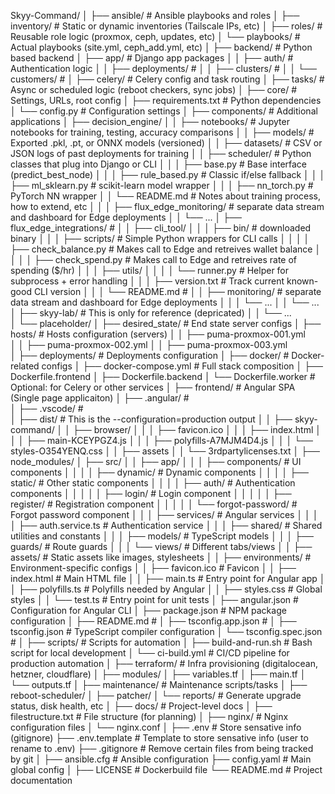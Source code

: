 Skyy-Command/
│
├── ansible/                                # Ansible playbooks and roles
│   ├── inventory/                          # Static or dynamic inventories (Tailscale IPs, etc)
│   ├── roles/                              # Reusable role logic (proxmox, ceph, updates, etc)
│   └── playbooks/                          # Actual playbooks (site.yml, ceph_add.yml, etc)
│
├── backend/                                # Python based backend
│   ├── app/                                # Django app packages
│   │   ├── auth/                           # Authentication logic
│   │   ├── deployments/                    #
│   │   ├── clusters/                       # 
│   │   └── customers/                      # 
│   ├── celery/                             # Celery config and task routing
│   ├── tasks/                              # Async or scheduled logic (reboot checkers, sync jobs)
│   ├── core/                               # Settings, URLs, root config
│   ├── requirements.txt                    # Python dependencies
│   └── config.py                           # Configuration settings
│
├── components/                             # Additional applications
│   ├── decision_engine/
│   │   ├── notebooks/                      # Jupyter notebooks for training, testing, accuracy comparisons
│   │   ├── models/                         # Exported .pkl, .pt, or ONNX models (versioned)
│   │   ├── datasets/                       # CSV or JSON logs of past deployments for training
│   │   ├── scheduler/                      # Python classes that plug into Django or CLI
│   │   │   ├── base.py                     # Base interface (predict_best_node)
│   │   │   ├── rule_based.py               # Classic if/else fallback
│   │   │   ├── ml_sklearn.py               # scikit-learn model wrapper
│   │   │   ├── nn_torch.py                 # PyTorch NN wrapper
│   │   └── README.md                       # Notes about training process, how to extend, etc
│   │
│   ├── flux_edge_monitoring/               # separate data stream and dashboard for Edge deployments
│   │   └── ... 
│   ├── flux_edge_integrations/             # 
│   │   ├── cli_tool/
│   │   │   ├── bin/                        # downloaded binary
│   │   │   ├── scripts/                    # Simple Python wrappers for CLI calls
│   │   │   │   ├── check_balance.py        # Makes call to Edge and retreives wallet balance
│   │   │   │   ├── check_spend.py          # Makes call to Edge and retreives rate of spending ($/hr)
│   │   │   ├── utils/
│   │   │   │   └── runner.py               # Helper for subprocess + error handling
│   │   │   ├── version.txt                 # Track current known-good CLI version
│   │   │   └── README.md                   # 
│   │   ├── monitoring/                     # separate data stream and dashboard for Edge deployments
│   │   │   └── ... 
│   │   └── ... 
│   ├── skyy-lab/                           # This is only for reference (depricated)
│   │   └── ...                             
│   └── placeholder/
│
├── desired_state/                          # End state server configs
│   ├── hosts/                              # Hosts configuration (servers)
│   │   ├── puma-proxmox-001.yml      
│   │   ├── puma-proxmox-002.yml
│   │   ├── puma-proxmox-003.yml      
│   ├── deployments/                        # Deployments configuration
│
├── docker/                                 # Docker-related configs
│   ├── docker-compose.yml                  # Full stack composition
│   ├── Dockerfile.frontend
│   ├── Dockerfile.backend
│   └── Dockerfile.worker                   # Optional: for Celery or other services
│ 
├── frontend/                               # Angular SPA (Single page applicaiton)
│   ├── .angular/                           #  
│   ├── .vscode/                            #  
│   ├── dist/                               # This is the --configuration=production output 
│   │   ├── skyy-command/
│   │       ├── browser/
│   │       │   ├── favicon.ico
│   │       │   ├── index.html
│   │       │   ├── main-KCEYPGZ4.js
│   │       │   ├── polyfills-A7MJM4D4.js
│   │       │   └── styles-O354YENQ.css
│   │       ├── assets
│   │       └── 3rdpartylicenses.txt
│   ├── node_modules/
│   ├── src/
│   │   ├── app/
│   │   │   ├── components/                 # UI components
│   │   │   │   ├── dynamic/                # Dynamic components
│   │   │   │   ├── static/                 # Other static components
│   │   │   │   ├── auth/                   # Authentication components
│   │   │   │   │   ├── login/              # Login component
│   │   │   │   │   ├── register/           # Registration component
│   │   │   │   │   └── forgot-password/    # Forgot password component
│   │   │   ├── services/                   # Angular services
│   │   │   │   ├── auth.service.ts         # Authentication service
│   │   │   ├── shared/                     # Shared utilities and constants
│   │   │   ├── models/                     # TypeScript models
│   │   │   ├── guards/                     # Route guards
│   │   │   └── views/                      # Different tabs/views
│   │   ├── assets/                         # Static assets like images, stylesheets
│   │   ├── environments/                   # Environment-specific configs
│   │   ├── favicon.ico                     # Favicon
│   │   ├── index.html                      # Main HTML file
│   │   ├── main.ts                         # Entry point for Angular app
│   │   ├── polyfills.ts                    # Polyfills needed by Angular
│   │   ├── styles.css                      # Global styles
│   │   └── test.ts                         # Entry point for unit tests
│   ├── angular.json                        # Configuration for Angular CLI
│   ├── package.json                        # NPM package configuration
│   ├── README.md                           # 
│   ├── tsconfig.app.json                   # 
│   ├── tsconfig.json                       # TypeScript compiler configuration
│   └── tsconfig.spec.json                  # 
│
├── scripts/                                # Scripts for automation
│   ├── build-and-run.sh                    # Bash script for local development
│   └── ci-build.yml                        # CI/CD pipeline for production automation
│
├── terraform/                              # Infra provisioning (digitalocean, hetzner, cloudflare)
│   ├── modules/
│   ├── variables.tf
│   ├── main.tf
│   └── outputs.tf
│
├── maintenance/                            # Maintenance scripts/tasks
│   ├── reboot-scheduler/
│   ├── patcher/
│   └── reports/                            # Generate upgrade status, disk health, etc
│
├── docs/                                   # Project-level docs
│   ├── filestructure.txt                   # File structure (for planning)
│
├── nginx/                                  # Nginx configuration files
│   └── nginx.conf
│
├── .env                                    # Store sensative info (gitignore)
├── .env.template                           # Template to store sensative info (user to rename to .env)
├── .gitignore                              # Remove certain files from being tracked by git
│
├── ansible.cfg                             # Ansible configuration
├── config.yaml                             # Main global config
│
├── LICENSE                                 # Dockerbuild file
└── README.md                               # Project documentation
